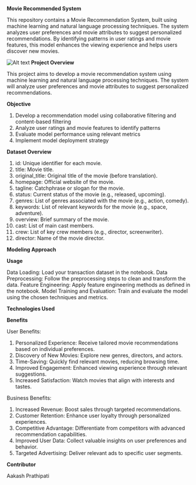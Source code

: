 **Movie Recommended System**

This repository contains a Movie Recommendation System, built using machine learning and natural language processing techniques. The system analyzes user preferences and movie attributes to suggest personalized recommendations. By identifying patterns in user ratings and movie features, this model enhances the viewing experience and helps users discover new movies.

![Alt text](https://repository-images.githubusercontent.com/687484722/18f7170c-be7c-45d5-92c6-e6a31483f6a1)
**Project Overview**

This project aims to develop a movie recommendation system using machine learning and natural language processing techniques. The system will analyze user preferences and movie attributes to suggest personalized recommendations.

**Objective**

1. Develop a recommendation model using collaborative filtering and content-based filtering
2. Analyze user ratings and movie features to identify patterns
3. Evaluate model performance using relevant metrics
4. Implement model deployment strategy

**Dataset Overview**

1. id: Unique identifier for each movie.
2. title: Movie title.
3. original_title: Original title of the movie (before translation).
4. homepage: Official website of the movie.
5. tagline: Catchphrase or slogan for the movie.
6. status: Current status of the movie (e.g., released, upcoming).
7. genres: List of genres associated with the movie (e.g., action, comedy).
8. keywords: List of relevant keywords for the movie (e.g., space, adventure).
9. overview: Brief summary of the movie.
10. cast: List of main cast members.
11. crew: List of key crew members (e.g., director, screenwriter).
12. director: Name of the movie director.

**Modeling Approach**



**Usage**

Data Loading: Load your transaction dataset in the notebook.
Data Preprocessing: Follow the preprocessing steps to clean and transform the data.
Feature Engineering: Apply feature engineering methods as defined in the notebook.
Model Training and Evaluation: Train and evaluate the model using the chosen techniques and metrics.

**Technologies Used**



**Benefits**

User Benefits:

1. Personalized Experience: Receive tailored movie recommendations based on individual preferences.
2. Discovery of New Movies: Explore new genres, directors, and actors.
3. Time-Saving: Quickly find relevant movies, reducing browsing time.
4. Improved Engagement: Enhanced viewing experience through relevant suggestions.
5. Increased Satisfaction: Watch movies that align with interests and tastes.

Business Benefits:

1. Increased Revenue: Boost sales through targeted recommendations.
2. Customer Retention: Enhance user loyalty through personalized experiences.
3. Competitive Advantage: Differentiate from competitors with advanced recommendation capabilities.
4. Improved User Data: Collect valuable insights on user preferences and behavior.
5. Targeted Advertising: Deliver relevant ads to specific user segments.

**Contributor**

Aakash Prathipati
